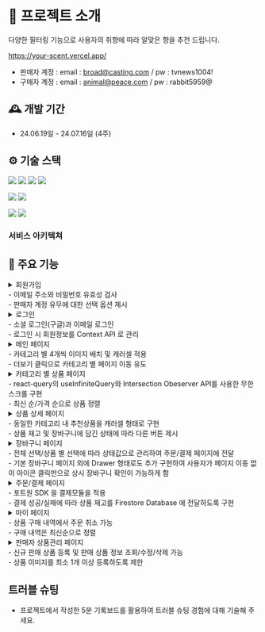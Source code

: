 # 🌷 프로젝트 소개

다양한 필터링 기능으로 사용자의 취향에 따라 알맞은 향을 추천 드립니다.

https://your-scent.vercel.app/

- 판매자 계정 : email : broad@casting.com / pw : tvnews1004!
- 구매자 계정 : email : animal@peace.com / pw : rabbit5959@
  <br>

## 🕰️ 개발 기간

- 24.06.19일 - 24.07.16일 (4주)

## ⚙️ 기술 스택

<img src="https://img.shields.io/badge/React-61DAFB?style=for-the-badge&logo=React&logoColor=white"> <img src="https://img.shields.io/badge/TypeScript-3178C6?style=for-the-badge&logo=TypeScript&logoColor=white"> <img src="https://img.shields.io/badge/Vite-646CFF?style=for-the-badge&logo=vite&logoColor=white"> <img src="https://img.shields.io/badge/Tailwindcss-06B6D4?style=for-the-badge&logo=tailwindcss&logoColor=white">

<img src="https://img.shields.io/badge/React Query-FF4154?style=for-the-badge&logo=reactquery&logoColor=white"> <img src="https://img.shields.io/badge/React Hook Form-EC5990?style=for-the-badge&logo=reacthookform&logoColor=white">

<img src="https://img.shields.io/badge/Firebase-FFCA28?style=for-the-badge&logo=firebase&logoColor=white">

<img src="https://img.shields.io/badge/Vercel-000000?style=for-the-badge&logo=netlify&logoColor=white">

<br/>

### 서비스 아키텍쳐

## 📌 주요 기능

<details>
<summary>회원가입</summary>
<img src="./src/utils/READMEimage/Signup.png" className="w-84">
</details>
- 이메일 주소와 비밀번호 유효성 검사 </br>
- 판매자 계정 유무에 대한 선택 옵션 제시

<details>
<summary>로그인</summary>
<img src="./src/utils/READMEimage/Login.png" className="w-84">
</details>
- 소셜 로그인(구글)과 이메일 로그인 </br>
- 로그인 시 회원정보를 Context API 로 관리

<details>
<summary>메인 페이지</summary>
<img src="./src/utils/READMEimage/Main.png" className="w-84">
</details>
- 카테고리 별 4개씩 이미지 배치 및 캐러셀 적용 </br>
- 더보기 클릭으로 카테고리 별 페이지 이동 유도

<details>
<summary>카테고리 별 상품 페이지</summary>
<img src="./src/utils/READMEimage/Category.png" className="w-84">
</details>
- react-query의 useInfiniteQuery와 Intersection Obeserver API를 사용한 무한 스크롤 구현 </br>
- 최신 순/가격 순으로 상품 정렬

<details>
<summary>상품 상세 페이지</summary>
<img src="./src/utils/READMEimage/ProductDetail.png" className="w-84">
</details>
- 동일한 카테고리 내 추천상품을 캐러셀 형태로 구현 </br>
- 상품 재고 및 장바구니에 담긴 상태에 따라 다른 버튼 제시

<details>
<summary>장바구니 페이지</summary>
<img src="./src/utils/READMEimage/CartDrawer.png" className="w-84">
<img src="./src/utils/READMEimage/Cart.png" className="w-84">
</details>
- 전체 선택/상품 별 선택에 따라 상태값으로 관리하여 주문/결제 페이지에 전달 </br>
- 기본 장바구니 페이지 외에 Drawer 형태로도 추가 구현하여 사용자가 페이지 이동 없이 아이콘 클릭만으로 상시 장바구니 확인이 가능하게 함

<details>
<summary>주문/결제 페이지</summary>
<img src="./src/utils/READMEimage/Order.png" className="w-84">
<img src="./src/utils/READMEimage/Dialog.png" className="w-84">
<img src="./src/utils/READMEimage/Pay.png" className="w-84">
</details>
- 포트원 SDK 을 결제모듈을 적용 </br>
- 결제 성공/실패에 따라 상품 재고를 Firestore Database 에 전달하도록 구현

<details>
<summary>마이 페이지</summary>
<img src="./src/utils/READMEimage/OrderHistory.png" className="w-84">
</details>
- 상품 구매 내역에서 주문 취소 가능 </br>
- 구매 내역은 최신순으로 정렬

<details>
<summary>판매자 상품관리 페이지</summary>
<img src="./src/utils/READMEimage/NewProductUpload.png" className="w-84">
<img src="./src/utils/READMEimage/EditProduct.png" className="w-84">
<img src="./src/utils/READMEimage/SalesHistory.png" className="w-84">
</details>
- 신규 판매 상품 등록 및 판매 상품 정보 조회/수정/삭제 가능 </br>
- 상품 이미지를 최소 1개 이상 등록하도록 제한

## 트러블 슈팅

- 프로젝트에서 작성한 5분 기록보드를 활용하여 트러블 슈팅 경험에 대해 기술해 주세요.
